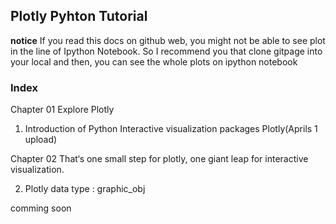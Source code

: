 ## Plotly Pyhton Tutorial
**notice** 
If you read this docs on github web, you might not be able to see plot in the line of Ipython Notebook. 
So I recommend you that clone gitpage into your local and then, you can see the whole plots on ipython notebook

### Index 
Chapter 01 Explore Plotly

1. Introduction of Python Interactive visualization packages Plotly(Aprils 1 upload)

Chapter 02 That‘s one small step for plotly, one giant leap for interactive visualization.

2. Plotly data type : graphic_obj

comming soon
